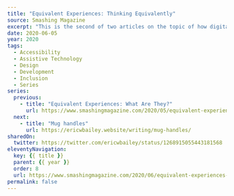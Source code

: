 ```yaml
---
title: "Equivalent Experiences: Thinking Equivalently"
source: Smashing Magazine
excerpt: "This is the second of two articles on the topic of how digital accessibility is informed by equivalency. Previously, we have learned about the underlying biases that inform digital product creation, what isn’t an equivalent experience, the compounding effects of inaccessible design and code, and powerful motivating forces for doing better"
date: 2020-06-05
year: 2020
tags:
  - Accessibility
  - Assistive Technology
  - Design
  - Development
  - Inclusion
  - Series
series:
  previous:
    - title: "Equivalent Experiences: What Are They?"
      url: https://www.smashingmagazine.com/2020/05/equivalent-experiences-part1/
  next:
    - title: "Mug handles"
      url: https://ericwbailey.website/writing/mug-handles/
sharedOn:
  twitter: https://twitter.com/ericwbailey/status/1268915055443181568
eleventyNavigation:
  key: {{ title }}
  parent: {{ year }}
  order: 8
  url: https://www.smashingmagazine.com/2020/06/equivalent-experiences-part2/
permalink: false
---
```

